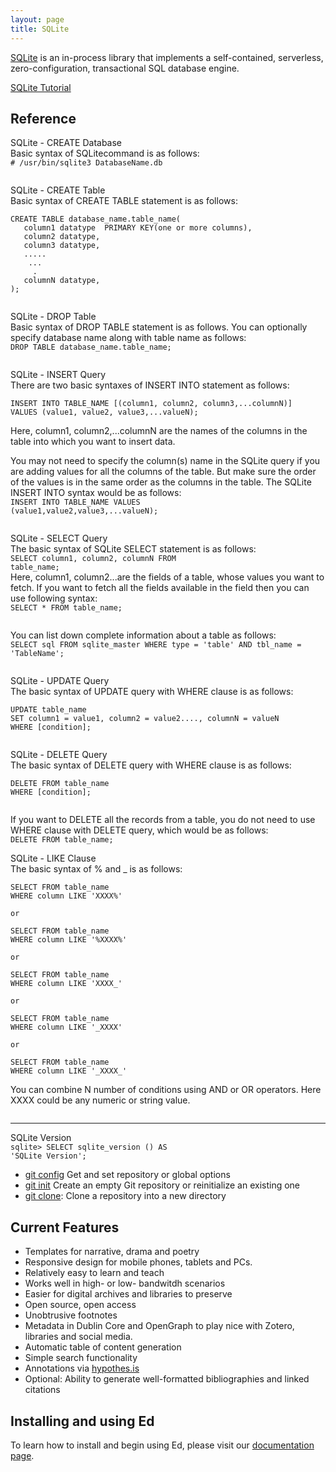 ```yaml
---
layout: page
title: SQLite
---
```


[SQLite](https://www.sqlite.org/index.html) is an in-process library that implements a self-contained, serverless, zero-configuration, transactional SQL database engine.

[SQLite Tutorial](https://www.tutorialspoint.com/sqlite/index.htm)

## Reference
SQLite - CREATE Database<br>
Basic syntax of SQLitecommand is as follows:<br>
<code># /usr/bin/sqlite3 DatabaseName.db</code>

<img src="https://cjs6891.github.io/el7_blog/public/img/1482865400.png" alt="" style="">

SQLite - CREATE Table<br>
Basic syntax of CREATE TABLE statement is as follows:
<pre><code>CREATE TABLE database_name.table_name(
   column1 datatype  PRIMARY KEY(one or more columns),
   column2 datatype,
   column3 datatype,
   .....
    ...
     .
   columnN datatype,
);</code></pre>

<img src="https://cjs6891.github.io/el7_blog/public/img/1482866621.png" alt="" style="">

SQLite - DROP Table<br>
Basic syntax of DROP TABLE statement is as follows. You can optionally specify database name along with table name as follows:<br>
<code>DROP TABLE database_name.table_name;</code>

<img src="https://cjs6891.github.io/el7_blog/public/img/1482872760.png" alt="" style="">

SQLite - INSERT Query<br>
There are two basic syntaxes of INSERT INTO statement as follows:
<pre><code>INSERT INTO TABLE_NAME [(column1, column2, column3,...columnN)]  
VALUES (value1, value2, value3,...valueN);</code></pre>

Here, column1, column2,...columnN are the names of the columns in the table into which you want to insert data.

You may not need to specify the column(s) name in the SQLite query if you are adding values for all the columns of the table. But make sure the order of the values is in the same order as the columns in the table. The SQLite INSERT INTO syntax would be as follows:<br>
<code>INSERT INTO TABLE_NAME VALUES (value1,value2,value3,...valueN);</code>

<img src="https://cjs6891.github.io/el7_blog/public/img/1482875405.png" alt="" style="">

SQLite - SELECT Query<br>
The basic syntax of SQLite SELECT statement is as follows:<br>
<code>SELECT column1, column2, columnN FROM table_name;</code><br>
Here, column1, column2...are the fields of a table, whose values you want to fetch. If you want to fetch all the fields available in the field then you can use following syntax:<br>
<code>SELECT * FROM table_name;</code>

<img src="https://cjs6891.github.io/el7_blog/public/img/1482936733.png" alt="" style="">

You can list down complete information about a table as follows:<br>
<code>SELECT sql FROM sqlite_master WHERE type = 'table' AND tbl_name = 'TableName';</code>

<img src="https://cjs6891.github.io/el7_blog/public/img/1482937384.png" alt="" style="">

SQLite - UPDATE Query<br>
The basic syntax of UPDATE query with WHERE clause is as follows:<br>
<pre><code>UPDATE table_name
SET column1 = value1, column2 = value2...., columnN = valueN
WHERE [condition];</code></pre>

<img src="https://cjs6891.github.io/el7_blog/public/img/1482939153.png" alt="" style="">

SQLite - DELETE Query<br>
The basic syntax of DELETE query with WHERE clause is as follows:<br>
<pre><code>DELETE FROM table_name
WHERE [condition];</code></pre>

<img src="https://cjs6891.github.io/el7_blog/public/img/1482939558.png" alt="" style="">

If you want to DELETE all the records from a table, you do not need to use WHERE clause with DELETE query, which would be as follows:<br>
<code>DELETE FROM table_name;</code>

SQLite - LIKE Clause<br>
The basic syntax of % and _ is as follows:<br>
<pre><code>SELECT FROM table_name
WHERE column LIKE 'XXXX%'

or 

SELECT FROM table_name
WHERE column LIKE '%XXXX%'

or

SELECT FROM table_name
WHERE column LIKE 'XXXX_'

or

SELECT FROM table_name
WHERE column LIKE '_XXXX'

or

SELECT FROM table_name
WHERE column LIKE '_XXXX_'</code></pre>

You can combine N number of conditions using AND or OR operators. Here XXXX could be any numeric or string value.<br>

<img src="https://cjs6891.github.io/el7_blog/public/img/1482941528.png" alt="" style="">

 - - - - - 

SQLite Version<br>
<code>sqlite> SELECT sqlite_version () AS 'SQLite Version';</code>

- [git config](https://git-scm.com/docs/git-config) Get and set repository or global options
- [git init](https://git-scm.com/docs/git-init) Create an empty Git repository or reinitialize an existing one
- [git clone](https://git-scm.com/docs/git-clone): Clone a repository into a new directory



## Current Features
- Templates for narrative, drama and poetry
- Responsive design for mobile phones, tablets and PCs.
- Relatively easy to learn and teach
- Works well in high- or low- bandwitdh scenarios
- Easier for digital archives and libraries to preserve
- Open source, open access
- Unobtrusive footnotes
- Metadata in Dublin Core and OpenGraph to play nice with Zotero, libraries and social media.
- Automatic table of content generation
- Simple search functionality
- Annotations via [hypothes.is](https://hypothes.is/)
- Optional: Ability to generate well-formatted bibliographies and linked citations


## Installing and using Ed

To learn how to install and begin using Ed, please visit our [documentation page](http://elotroalex.github.io/ed/documentation/).